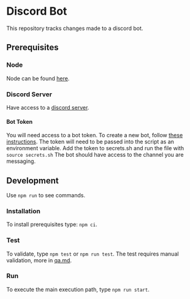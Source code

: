 # Discord Bot
This repository tracks changes made to a discord bot.

## Prerequisites
### Node
Node can be found [here](https://nodejs.org/en/).

### Discord Server
Have access to a [discord server](https://discord.com/).

#### Bot Token
You will need access to a bot token. To create a new bot, follow [these instructions](https://www.writebots.com/discord-bot-token/).
The token will need to be passed into the script as an environment variable. Add the token to secrets.sh and run the file with `source secrets.sh`
The bot should have access to the channel you are messaging.

## Development
Use `npm run` to see commands.

### Installation
To install prerequisites type: `npm ci`.

### Test
To validate, type `npm test` or `npm run test`. The test requires manual validation, more in [qa.md](./qa.md).

### Run
To execute the main execution path, type `npm run start`.
